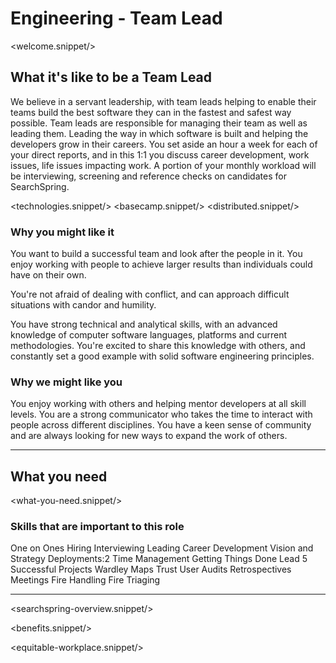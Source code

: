 # Engineering - Team Lead
<welcome.snippet/>
## What it's like to be a Team Lead
We believe in a servant leadership, with team leads helping to enable their teams build the best software they can in the fastest and safest way possible.
Team leads are responsible for managing their team as well as leading them.  Leading the way in which software is built and helping the developers grow in their careers.
You set aside an hour a week for each of your direct reports, and in this 1:1 you discuss career development, work issues, life issues impacting work.
A portion of your monthly workload will be interviewing, screening and reference checks on candidates for SearchSpring.

<technologies.snippet/>
<basecamp.snippet/>
<distributed.snippet/>

### Why you might like it
You want to build a successful team and look after the people in it. You enjoy working with people to achieve larger results than individuals could have on their own. 

You're not afraid of dealing with conflict, and can approach difficult situations with candor and humility.

You have strong technical and analytical skills, with an advanced knowledge of computer software languages, platforms and current methodologies.  You're excited to share this knowledge with others, and constantly set a good example with solid software engineering principles.

### Why we might like you
You enjoy working with others and helping mentor developers at all skill levels.  You are a strong communicator who takes the time to interact with people across different disciplines. You have a keen sense of community and are always looking for new ways to expand the work of others.

--------------

## What you need

<what-you-need.snippet/>

### Skills that are important to this role

<skills>
One on Ones
Hiring
Interviewing
Leading
Career Development
Vision and Strategy
Deployments:2
Time Management
Getting Things Done
Lead 5 Successful Projects
Wardley Maps
Trust
User Audits
Retrospectives
Meetings
Fire Handling
Fire Triaging
</skills>
 
<inherit doc="engineering-senior-developer.md"/>

-----------------

<searchspring-overview.snippet/>

<benefits.snippet/>

<equitable-workplace.snippet/>
